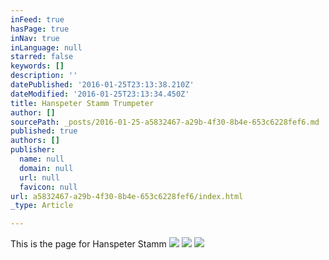 ```yaml
---
inFeed: true
hasPage: true
inNav: true
inLanguage: null
starred: false
keywords: []
description: ''
datePublished: '2016-01-25T23:13:38.210Z'
dateModified: '2016-01-25T23:13:34.450Z'
title: Hanspeter Stamm Trumpeter
author: []
sourcePath: _posts/2016-01-25-a5832467-a29b-4f30-8b4e-653c6228fef6.md
published: true
authors: []
publisher:
  name: null
  domain: null
  url: null
  favicon: null
url: a5832467-a29b-4f30-8b4e-653c6228fef6/index.html
_type: Article

---
```

This is the page for Hanspeter Stamm
![](https://the-grid-user-content.s3-us-west-2.amazonaws.com/9a92c677-c2b7-4b69-9e4f-784951e55061.jpg)
![](https://the-grid-user-content.s3-us-west-2.amazonaws.com/71c7ff40-6b15-4665-86ff-10a8aa996b16.jpg)
![](https://the-grid-user-content.s3-us-west-2.amazonaws.com/90e440c2-6d19-46da-beff-47e490898258.jpg)